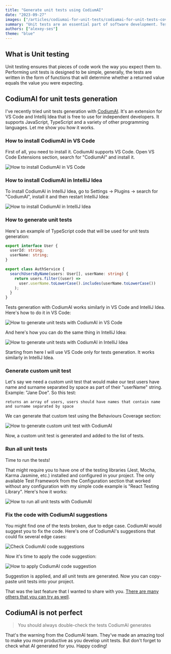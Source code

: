 ```yaml
---
title: "Generate unit tests using CodiumAI"
date: "2023-09-27"
images: ["/articles/codiumai-for-unit-tests/codiumai-for-unit-tests-cover.webp"]
summary: "Unit tests are an essential part of software development. Tests help you to ensure that the code works as you expect. It takes time to create all necessary tests. But there is a way to generate them."
authors: ["alexey-ses"]
theme: "blue"
---
```


## What is Unit testing

Unit testing ensures that pieces of code work the way you expect them to. Performing unit tests is designed to be simple, generally, the tests are written in the form of functions that will determine whether a returned value equals the value you were expecting.

## CodiumAI for unit tests generation

I've recently tried unit tests generation with [CodiumAI](https://www.codium.ai/). It's an extension for VS Code and Intellij Idea that is free to use for independent developers. It supports JavaScript, TypeScript and a variety of other programming languages. Let me show you how it works.

### How to install CodiumAI in VS Code

First of all, you need to install it. CodiumAI supports VS Code. Open VS Code Extensions section, search for "CodiumAI" and install it.

![How to install CodiumAI in VS Code](/articles/codiumai-for-unit-tests/codium-ai-install-vscode.webp)

### How to install CodiumAI in IntelliJ Idea

To install CodiumAI in IntelliJ Idea, go to Settings -> Plugins -> search for "CodiumAI", install it and then restart IntelliJ Idea:

![How to install CodiumAI in IntelliJ Idea](/articles/codiumai-for-unit-tests/codium-ai-install-intellij.webp)

### How to generate unit tests

Here's an example of TypeScript code that will be used for unit tests generation:

```typescript
export interface User {
  userId: string;
  userName: string;
}

export class AuthService {
  searchUsersByName(users: User[], userName: string) {
    return users.filter((user) =>
      user.userName.toLowerCase().includes(userName.toLowerCase())
    );
  }
}
```

Tests generation with CodiumAI works similarly in VS Code and IntelliJ Idea. Here's how to do it in VS Code:

![How to generate unit tests with CodiumAI in VS Code](/articles/codiumai-for-unit-tests/codiumai-how-to-generate-tests-vscode.gif)

And here's how you can do the same thing in IntelliJ Idea:

![How to generate unit tests with CodiumAI in IntelliJ Idea](/articles/codiumai-for-unit-tests/codiumai-how-to-generate-tests-intellij.gif)

Starting from here I will use VS Code only for tests generation. It works similarly in IntelliJ Idea.

### Generate custom unit test

Let's say we need a custom unit test that would make our test users have name and surname separated by space as part of their "userName" string. Example: "Jane Doe". So this test:

`returns an array of users, users should have names that contain name and surname separated by space`

We can generate that custom test using the Behaviours Coverage section:

![How to generate custom unit test with CodiumAI](/articles/codiumai-for-unit-tests/codiumai-how-to-generate-custom-test.gif)

Now, a custom unit test is generated and added to the list of tests.

### Run all unit tests

Time to run the tests!

That might require you to have one of the testing libraries (Jest, Mocha, Karma Jasmine, etc.) installed and configured in your project. The only available Test Framework from the Configuration section that worked without any configuration with my simple code example is "React Testing Library". Here's how it works:

![How to run all unit tests with CodiumAI](/articles/codiumai-for-unit-tests/codiumai-how-to-run-tests.gif)

### Fix the code with CodiumAI suggestions

You might find one of the tests broken, due to edge case. CodiumAI would suggest you to fix the code. Here's one of CodiumAI's suggestions that could fix several edge cases:

![Check CodiumAI code suggestions](/articles/codiumai-for-unit-tests/codiumai-code-suggestion.webp)

Now it's time to apply the code suggestion:

![How to apply CodiumAI code suggestion](/articles/codiumai-for-unit-tests/codiumai-how-to-apply-code-suggestion.gif)

Suggestion is applied, and all unit tests are generated. Now you can copy-paste unit tests into your project.

That was the last feature that I wanted to share with you. [There are many others that you can try as well](https://github.com/Codium-ai/codiumai-vscode-release).

## CodiumAI is not perfect

> You should always double-check the tests CodiumAI generates

That's the warning from the CodiumAI team. They've made an amazing tool to make you more productive as you develop unit tests. But don't forget to check what AI generated for you. Happy coding!
